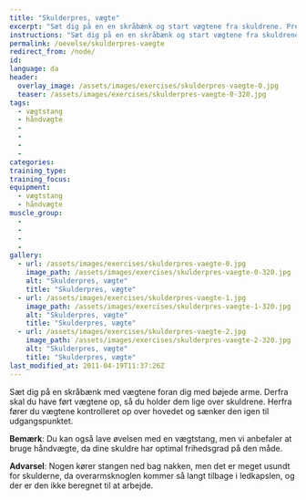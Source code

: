 ```yaml
---
title: "Skulderpres, vægte"
excerpt: "Sæt dig på en en skråbænk og start vægtene fra skuldrene. Pres op over hovedet indtil du har strakte arme. Sænk langsomt til udgangspunktet igen."
instructions: "Sæt dig på en en skråbænk og start vægtene fra skuldrene. Pres op over hovedet indtil du har strakte arme. Sænk langsomt til udgangspunktet igen."
permalink: /oevelse/skulderpres-vaegte
redirect_from: /node/
id: 
language: da
header:
  overlay_image: /assets/images/exercises/skulderpres-vaegte-0.jpg
  teaser: /assets/images/exercises/skulderpres-vaegte-0-320.jpg
tags:
  - vægtstang
  - håndvægte
  - 
  - 
  - 
  - 
categories:
training_type: 
training_focus: 
equipment:
  - vægtstang
  - håndvægte
muscle_group:
  - 
  - 
  - 
  - 
gallery:
  - url: /assets/images/exercises/skulderpres-vaegte-0.jpg
    image_path: /assets/images/exercises/skulderpres-vaegte-0-320.jpg
    alt: "Skulderpres, vægte"
    title: "Skulderpres, vægte"
  - url: /assets/images/exercises/skulderpres-vaegte-1.jpg
    image_path: /assets/images/exercises/skulderpres-vaegte-1-320.jpg
    alt: "Skulderpres, vægte"
    title: "Skulderpres, vægte"
  - url: /assets/images/exercises/skulderpres-vaegte-2.jpg
    image_path: /assets/images/exercises/skulderpres-vaegte-2-320.jpg
    alt: "Skulderpres, vægte"
    title: "Skulderpres, vægte"
last_modified_at: 2011-04-19T11:37:26Z
---
```


Sæt dig på en skråbænk med vægtene foran dig med bøjede arme. Derfra skal du have ført vægtene op, så du holder dem lige over skuldrene. Herfra fører du vægtene kontrolleret op over hovedet og sænker den igen til udgangspunktet.

**Bemærk**: Du kan også lave øvelsen med en vægtstang, men vi anbefaler at bruge håndvægte, da dine skuldre har optimal frihedsgrad på den måde.

**Advarsel**: Nogen kører stangen ned bag nakken, men det er meget usundt for skulderne, da overarmsknoglen kommer så langt tilbage i ledkapslen, og der er den ikke beregnet til at arbejde.
